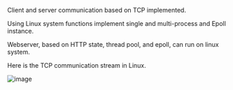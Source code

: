 Client and server communication based on TCP implemented.

Using Linux system functions implement single and multi-process and Epoll instance.

Webserver, based on HTTP state, thread pool, and epoll, can run on linux system.

Here is the TCP communication stream in Linux.

![image](https://user-images.githubusercontent.com/76054095/226555897-893c4eb4-c81b-42df-be2d-3e11320256a1.png)
